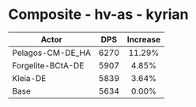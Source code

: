 # Composite - hv-as - kyrian
| Actor | DPS | Increase |
|---|:---:|:---:|
|Pelagos-CM-DE_HA|6270|11.29%|
|Forgelite-BCtA-DE|5907|4.85%|
|Kleia-DE|5839|3.64%|
|Base|5634|0.00%|
